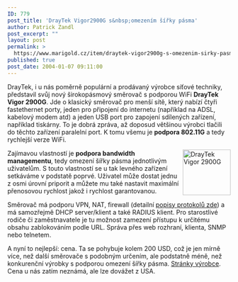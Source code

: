 ```yaml
---
ID: 779
post_title: 'DrayTek Vigor2900G s&nbsp;omezením šířky pásma'
author: Patrick Zandl
post_excerpt: ""
layout: post
permalink: >
  https://www.marigold.cz/item/draytek-vigor2900g-s-omezenim-sirky-pasma
published: true
post_date: 2004-01-07 09:11:00
---
```

<P>DrayTek, i u nás poměrně populární a prodávaný výrobce síťové techniky, představil svůj nový širokopásmový směrovač s podporou WiFi <STRONG>DrayTek Vigor 2900G</STRONG>. Jde o klasický směrovač pro menší sítě, který nabízí čtyři fastethernet porty, jeden pro připojení do internetu (například na ADSL, kabelový modem atd) a jeden USB port pro zapojení sdílených zařízení, například tiskárny. To je dobrá zpráva, až doposud většinou výrobci tlačili do těchto zařízení paralelní port. K tomu všemu je <STRONG>podpora 802.11G</STRONG> a tedy rychlejší verze WiFi. </P>
<P><IMG height=103 alt="DrayTek Vigor 2900G" src="/wp-content/uploads/draytek2900g.jpg" width=108 align=right>Zajímavou vlastností je <STRONG>podpora bandwidth managementu</STRONG>, tedy omezení šířky pásma jednotlivým uživatelům. S touto vlastností se u tak levného zařízení setkáváme v podstatě poprvé. Uživatel může dostat jednu z osmi úrovní priporit a můžete mu také nastavit maximální přenosovou rychlost jakož i rychlost garantovanou. </P>
<P>Směrovač má podporu VPN, NAT, firewall (detailní <A href="http://www.draytek.com.tw/english/product/broadband_security_router/vigor2900/vigor2900_html_spec.php" target=_blank>popisy protokolů zde</A>) a má samozřejmě DHCP server/klient a také RADIUS klient. Pro starostlivé rodiče či zaměstnavatele je tu možnost zamezení přístupu k určitému obsahu zablokováním podle URL. Správa přes web rozhraní, klienta, SNMP nebo telnetem. </P>
<P>A nyní to nejlepší: cena. Ta se pohybuje kolem 200 USD, což je jen mírně více, než další směrovače s podobným určením, ale podstatně méně, než konkurenční výrobky s podporou omezení šířky pásma. <A href="http://www.draytek.com.tw/english/product/broadband_security_router/vigor2900g/vigor2900g.php" target=_blank>Stránky výrobce</A>. Cena u nás zatím neznámá, ale lze dovážet z USA. </P>